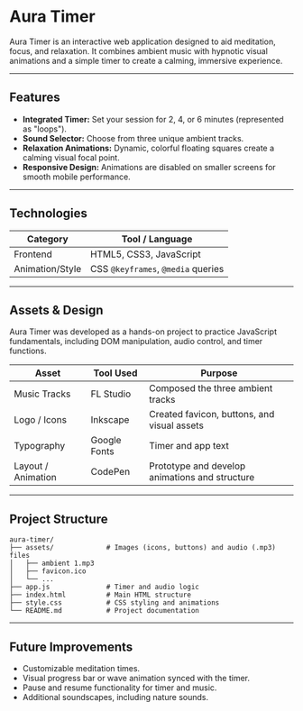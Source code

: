 # Aura Timer

Aura Timer is an interactive web application designed to aid meditation, focus, and relaxation. It combines ambient music with hypnotic visual animations and a simple timer to create a calming, immersive experience.

---

## Features

- **Integrated Timer:** Set your session for 2, 4, or 6 minutes (represented as "loops").
- **Sound Selector:** Choose from three unique ambient tracks.
- **Relaxation Animations:** Dynamic, colorful floating squares create a calming visual focal point.
- **Responsive Design:** Animations are disabled on smaller screens for smooth mobile performance.

---

## Technologies

| Category          | Tool / Language               |
|------------------|-------------------------------|
| Frontend          | HTML5, CSS3, JavaScript      |
| Animation/Style   | CSS `@keyframes`, `@media` queries |

---

## Assets & Design

Aura Timer was developed as a hands-on project to practice JavaScript fundamentals, including DOM manipulation, audio control, and timer functions.

| Asset             | Tool Used        | Purpose |
|------------------|-----------------|---------|
| Music Tracks      | FL Studio       | Composed the three ambient tracks |
| Logo / Icons      | Inkscape        | Created favicon, buttons, and visual assets |
| Typography        | Google Fonts    | Timer and app text |
| Layout / Animation| CodePen         | Prototype and develop animations and structure |

---

## Project Structure

```
aura-timer/
├── assets/             # Images (icons, buttons) and audio (.mp3) files
│   ├── ambient 1.mp3
│   ├── favicon.ico
│   └── ...
├── app.js              # Timer and audio logic
├── index.html          # Main HTML structure
├── style.css           # CSS styling and animations
└── README.md           # Project documentation
```

---

## Future Improvements

- Customizable meditation times.
- Visual progress bar or wave animation synced with the timer.
- Pause and resume functionality for timer and music.
- Additional soundscapes, including nature sounds.
